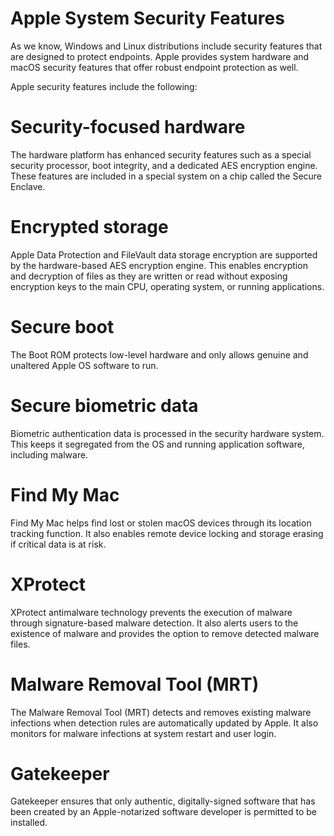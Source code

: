 # Apple System Security Features

As we know, Windows and Linux distributions include security features that are designed to protect endpoints. Apple provides system hardware and macOS security features that offer robust endpoint protection as well.

Apple security features include the following:

# Security-focused hardware

The hardware platform has enhanced security features such as a special security processor, boot integrity, and a dedicated AES encryption engine. These features are included in a special system on a chip called the Secure Enclave.

# Encrypted storage

Apple Data Protection and FileVault data storage encryption are supported by the hardware-based AES encryption engine. This enables encryption and decryption of files as they are written or read without exposing encryption keys to the main CPU, operating system, or running applications.

# Secure boot

The Boot ROM protects low-level hardware and only allows genuine and unaltered Apple OS software to run.

# Secure biometric data

Biometric authentication data is processed in the security hardware system. This keeps it segregated from the OS and running application software, including malware.

# Find My Mac

Find My Mac helps find lost or stolen macOS devices through its location tracking function. It also enables remote device locking and storage erasing if critical data is at risk.

# XProtect

XProtect antimalware technology prevents the execution of malware through signature-based malware detection. It also alerts users to the existence of malware and provides the option to remove detected malware files.

# Malware Removal Tool (MRT)

The Malware Removal Tool (MRT) detects and removes existing malware infections when detection rules are automatically updated by Apple. It also monitors for malware infections at system restart and user login.

# Gatekeeper

Gatekeeper ensures that only authentic, digitally-signed software that has been created by an Apple-notarized software developer is permitted to be installed.